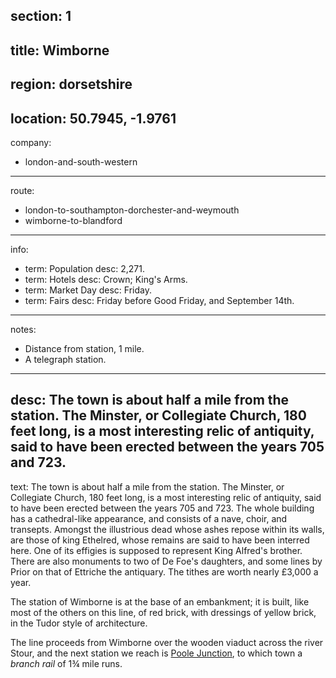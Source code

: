 ﻿section: 1
----
title: Wimborne
----
region: dorsetshire
----
location: 50.7945, -1.9761
----
company:
- london-and-south-western
----
route:
- london-to-southampton-dorchester-and-weymouth
- wimborne-to-blandford
----
info:
- term: Population
  desc: 2,271.
- term: Hotels
  desc: Crown; King's Arms.
- term: Market Day
  desc: Friday.
- term: Fairs
  desc: Friday before Good Friday, and September 14th.
----
notes:
- Distance from station, 1 mile.
- A telegraph station.
----
desc: The town is about half a mile from the station. The Minster, or Collegiate Church, 180 feet long, is a most interesting relic of antiquity, said to have been erected between the years 705 and 723.
----
text: The town is about half a mile from the station. The Minster, or Collegiate Church, 180 feet long, is a most interesting relic of antiquity, said to have been erected between the years 705 and 723. The whole building has a cathedral-like appearance, and consists of a nave, choir, and transepts. Amongst the illustrious dead whose ashes repose within its walls, are those of king Ethelred, whose remains are said to have been interred here. One of its effigies is supposed to represent King Alfred's brother. There are also monuments to two of De Foe's daughters, and some lines by Prior on that of Ettriche the antiquary. The tithes are worth nearly £3,000 a year.

The station of Wimborne is at the base of an embankment; it is built, like most of the others on this line, of red brick, with dressings of yellow brick, in the Tudor style of architecture.

The line proceeds from Wimborne over the wooden viaduct across the river Stour, and the next station we reach is [Poole Junction](/stations/poole-junction), to which town a *branch rail* of 1¾ mile runs.

